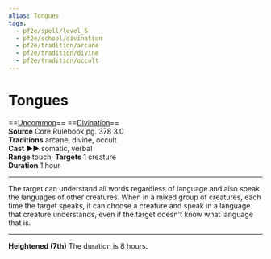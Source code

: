 ```yaml
---
alias: Tongues
tags:
  - pf2e/spell/level_5
  - pf2e/school/divination
  - pf2e/tradition/arcane
  - pf2e/tradition/divine
  - pf2e/tradition/occult
---
```


# Tongues

==[Uncommon](../../../Traits/Uncommon.md)== ==[Divination](../../../Traits/Divination.md)==  
__Source__ Core Rulebook pg. 378 3.0  
**Traditions** arcane, divine, occult  
**Cast** ►► somatic, verbal  
**Range** touch; **Targets** 1 creature  
**Duration** 1 hour

---

The target can understand all words regardless of language and also speak the languages of other creatures. When in a mixed group of creatures, each time the target speaks, it can choose a creature and speak in a language that creature understands, even if the target doesn't know what language that is.

<hr>

**Heightened (7th)** The duration is 8 hours.
